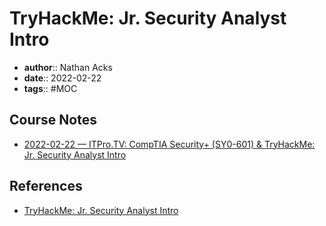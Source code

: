 # TryHackMe: Jr. Security Analyst Intro

* **author**:: Nathan Acks  
* **date**:: 2022-02-22  
* **tags**:: #MOC

## Course Notes

* [2022-02-22 — ITPro.TV: CompTIA Security+ (SY0-601) & TryHackMe: Jr. Security Analyst Intro](../log/2022-02-22-itprotv-comptia-security-plus-and-tryhackme-jr-security-analyst-intro.md)

## References

* [TryHackMe: Jr. Security Analyst Intro](https://tryhackme.com/room/jrsecanalystintrouxo)
